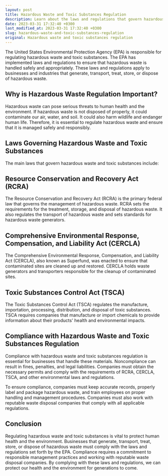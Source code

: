 ```yaml
---
layout: post
title: Hazardous Waste and Toxic Substances Regulation
description: Learn about the laws and regulations that govern hazardous waste and toxic substances in the United States. Understand the importance of environmental protection and compliance with applicable laws.
date: 2023-03-31 17:32:40 +0300
last_modified_at: 2023-03-31 17:32:40 +0300
slug: hazardous-waste-and-toxic-substances-regulation
original: Hazardous waste and toxic substances regulation
---
```


The United States Environmental Protection Agency (EPA) is responsible for regulating hazardous waste and toxic substances. The EPA has implemented laws and regulations to ensure that hazardous waste is handled safely and appropriately. These laws and regulations apply to businesses and industries that generate, transport, treat, store, or dispose of hazardous waste.

## Why is Hazardous Waste Regulation Important? 

Hazardous waste can pose serious threats to human health and the environment. If hazardous waste is not disposed of properly, it could contaminate our air, water, and soil. It could also harm wildlife and endanger human life. Therefore, it is essential to regulate hazardous waste and ensure that it is managed safely and responsibly. 

## Laws Governing Hazardous Waste and Toxic Substances

The main laws that govern hazardous waste and toxic substances include: 

## Resource Conservation and Recovery Act (RCRA) 

The Resource Conservation and Recovery Act (RCRA) is the primary federal law that governs the management of hazardous waste. RCRA sets the requirements for the treatment, storage, and disposal of hazardous waste. It also regulates the transport of hazardous waste and sets standards for hazardous waste generators. 

## Comprehensive Environmental Response, Compensation, and Liability Act (CERCLA)

The Comprehensive Environmental Response, Compensation, and Liability Act (CERCLA), also known as Superfund, was enacted to ensure that contaminated sites are cleaned up and restored. CERCLA holds waste generators and transporters responsible for the cleanup of contaminated sites. 

## Toxic Substances Control Act (TSCA)

The Toxic Substances Control Act (TSCA) regulates the manufacture, importation, processing, distribution, and disposal of toxic substances. TSCA requires companies that manufacture or import chemicals to provide information about their products' health and environmental impacts. 

## Compliance with Hazardous Waste and Toxic Substances Regulation 

Compliance with hazardous waste and toxic substances regulation is essential for businesses that handle these materials. Noncompliance can result in fines, penalties, and legal liabilities. Companies must obtain the necessary permits and comply with the requirements of RCRA, CERCLA, TSCA, and other environmental laws and regulations. 

To ensure compliance, companies must keep accurate records, properly label and package hazardous waste, and train employees on proper handling and management procedures. Companies must also work with reputable waste disposal companies that comply with all applicable regulations. 

## Conclusion 

Regulating hazardous waste and toxic substances is vital to protect human health and the environment. Businesses that generate, transport, treat, store, or dispose of hazardous waste must comply with the laws and regulations set forth by the EPA. Compliance requires a commitment to responsible management practices and working with reputable waste disposal companies. By complying with these laws and regulations, we can protect our health and the environment for generations to come.